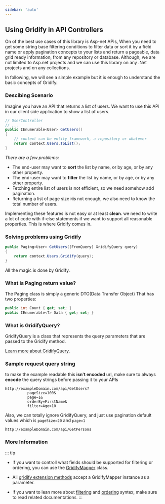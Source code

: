 ```yaml
---
sidebar: 'auto'
---
```


## Using Gridify in API Controllers

On of the best use cases of this library is Asp-net APIs, When you need to get some string base filtering conditions to filter data or sort it by a field name or apply pagination concepts to your lists and return a pageable, data grid ready information, from any repository or database. Although, we are not limited to Asp.net projects and we can use this library on any .Net projects and on any collections.

In following, we will see a simple example but it is enough to understand the basic concepts of Gridify.

### Descibing Scenario

Imagine you have an API that returns a list of users. We want to use this API in our client side application to show a list of users.

``` csharp
// UserController
// ...
public IEnumerable<User> GetUsers()
{
    // context can be entity framework, a repository or whatever
    return context.Users.ToList();
}

```
*There are a few problems:*
- The end-user may want to **sort** the list by name, or by age, or by any other property.
- The end-user may want to **filter** the list by name, or by age, or by any other property.
- Fetching entire list of users is not efficient, so we need somehow add pagination.
- Returning a list of page size `N`is not enough, we also need to know the total number of users.

Implementing these features is not easy or at least **clean**. we need to write a lot of code with if-else statements if we want to support all reasonable properties.
This is where Gridify comes in.

### Solving problems using Gridify

``` csharp
public Paging<User> GetUsers([FromQuery] GridifyQuery query)
{
    return context.Users.Gridify(query);
}
```
All the magic is done by Gridify.


### What is Paging return value?
The Paging class is simply a generic DTO(Data Transfer Object) That has two properties:
``` csharp
public int Count { get; set; }
public IEnumerable<T> Data { get; set; }
```


### What is GridifyQuery?
GridifyQuery is a class that represents the query parameters that are passed to the Gridify method.

[Learn more about GridifyQuery](../guide/gridifyQuery.md).


### Sample request query string
to make the example readable this **isn't encoded** url,
make sure to always **encode** the query strings before passing it to your APIs
```
http://exampleDomain.com/api/GetUsers?
          pageSize=100&
          page=1&
          orderBy=FirstName&
          filter=Age>10
```
Also, we can totally ignore GridifyQuery, and just use pagination default values which is `pageSize=20` and `page=1`
```
http://exampleDomain.com/api/GetPersons
```

### More Information

::: tip
- If you want to controll what fields should be supported for filtering or ordering, you can use the [GridifyMapper](../guide/gridifyMapper.md) class.

- All [gridify extension methods](../guide/extensions.md) accept a GridifyMapper instance as a parameter.

- If you want to lean more about [filtering](../guide/filtering.md) and [ordering](../guide/ordering.md) syntex, make sure to read related documentations.
:::
